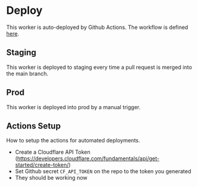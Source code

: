 # Deploy

This worker is auto-deployed by Github Actions. The workflow is defined [here](../.github/workflows/deploy.yml).

## Staging

This worker is deployed to staging every time a pull request is merged into the main branch.

## Prod

This worker is deployed into prod by a manual trigger.

## Actions Setup

How to setup the actions for automated deployments.

- Create a Cloudflare API Token (https://developers.cloudflare.com/fundamentals/api/get-started/create-token/)
- Set Github secret `CF_API_TOKEN` on the repo to the token you generated
- They should be working now
